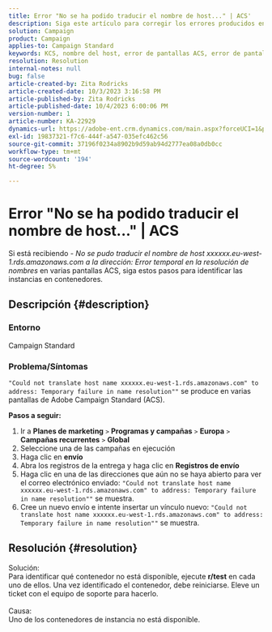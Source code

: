 ```yaml
---
title: Error "No se ha podido traducir el nombre de host..." | ACS'
description: Siga este artículo para corregir los errores producidos en varias pantallas de Adobe Campaign Standard
solution: Campaign
product: Campaign
applies-to: Campaign Standard
keywords: KCS, nombre del host, error de pantallas ACS, error de pantalla ACS, Campaign Standard
resolution: Resolution
internal-notes: null
bug: false
article-created-by: Zita Rodricks
article-created-date: 10/3/2023 3:16:58 PM
article-published-by: Zita Rodricks
article-published-date: 10/4/2023 6:00:06 PM
version-number: 1
article-number: KA-22929
dynamics-url: https://adobe-ent.crm.dynamics.com/main.aspx?forceUCI=1&pagetype=entityrecord&etn=knowledgearticle&id=f94f75df-ff61-ee11-be6e-6045bd006268
exl-id: 19837321-f7c6-444f-a547-035efc462c56
source-git-commit: 37196f0234a8902b9d59ab94d2777ea08a0db0cc
workflow-type: tm+mt
source-wordcount: '194'
ht-degree: 5%

---
```


# Error &quot;No se ha podido traducir el nombre de host...&quot; | ACS


Si está recibiendo - *No se pudo traducir el nombre de host xxxxxx.eu-west-1.rds.amazonaws.com a la dirección: Error temporal en la resolución de nombres* en varias pantallas ACS, siga estos pasos para identificar las instancias en contenedores.

## Descripción {#description}


### <b>Entorno</b>

Campaign Standard



### <b>Problema/Síntomas</b>

`"Could not translate host name xxxxxx.eu-west-1.rds.amazonaws.com" to address: Temporary failure in name resolution""` se produce en varias pantallas de Adobe Campaign Standard (ACS).

<b>Pasos a seguir:</b>

1. Ir a <b>Planes de marketing</b> `>`  <b>Programas y campañas</b> `>`  <b>Europa</b> `>`  <b>Campañas recurrentes</b> `>`  <b>Global</b>
2. Seleccione una de las campañas en ejecución
3. Haga clic en <b>envío</b>
4. Abra los registros de la entrega y haga clic en <b>Registros de envío</b>
5. Haga clic en una de las direcciones que aún no se haya abierto para ver el correo electrónico enviado: `"Could not translate host name xxxxxx.eu-west-1.rds.amazonaws.com" to address: Temporary failure in name resolution""` se muestra.
6. Cree un nuevo envío e intente insertar un vínculo nuevo: `"Could not translate host name xxxxxx.eu-west-1.rds.amazonaws.com" to address: Temporary failure in name resolution""` se muestra.



## Resolución {#resolution}

Solución:<br>
Para identificar qué contenedor no está disponible, ejecute <b>r/test</b> en cada uno de ellos.
Una vez identificado el contenedor, debe reiniciarse. Eleve un ticket con el equipo de soporte para hacerlo.
<br><br>Causa:<br>
Uno de los contenedores de instancia no está disponible.
